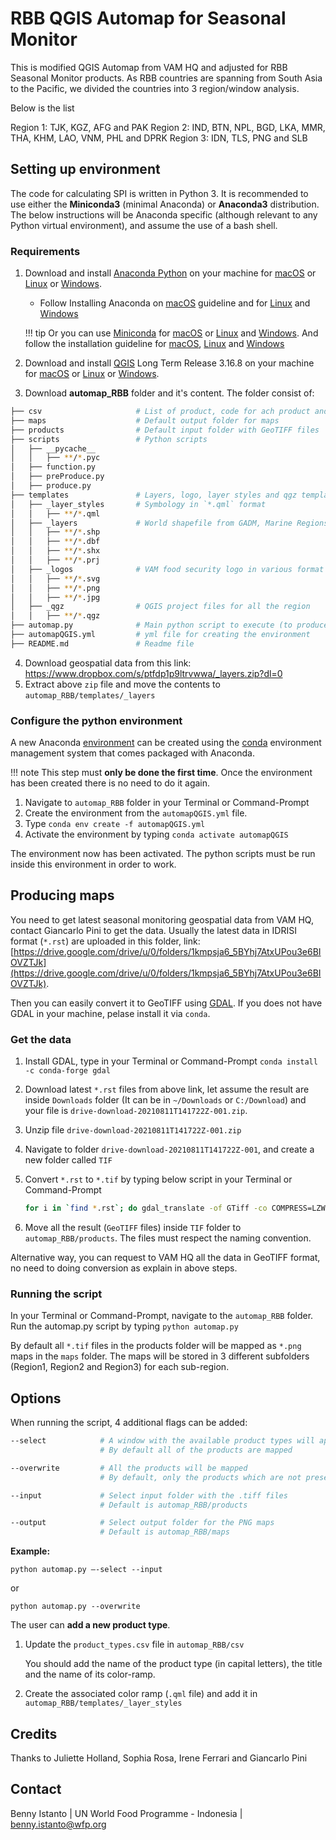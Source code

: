 # RBB QGIS Automap for Seasonal Monitor

This is modified QGIS Automap from VAM HQ and adjusted for RBB Seasonal Monitor products. As RBB countries are spanning from South Asia to the Pacific, we divided the countries into 3 region/window analysis.

Below is the list

Region 1: TJK, KGZ, AFG and PAK
Region 2: IND, BTN, NPL, BGD, LKA, MMR, THA, KHM, LAO, VNM, PHL and DPRK
Region 3: IDN, TLS, PNG and SLB

## Setting up environment

The code for calculating SPI is written in Python 3. It is recommended to use either the **Miniconda3** (minimal Anaconda) or **Anaconda3** distribution. The below instructions will be Anaconda specific (although relevant to any Python virtual environment), and assume the use of a bash shell.

### Requirements

1. Download and install [Anaconda Python](https://www.anaconda.com/products/individual) on your machine for [macOS](https://repo.anaconda.com/archive/Anaconda3-2021.05-MacOSX-x86_64.pkg) or [Linux](https://repo.anaconda.com/archive/Anaconda3-2021.05-Linux-x86_64.sh) or [Windows](https://repo.anaconda.com/archive/Anaconda3-2021.05-Windows-x86_64.exe).

	* Follow Installing Anaconda on [macOS](https://docs.anaconda.com/anaconda/install/mac-os/) guideline and for [Linux](https://docs.anaconda.com/anaconda/install/linux/) and [Windows](https://docs.anaconda.com/anaconda/install/windows/)

	!!! tip
	    Or you can use [Miniconda](https://docs.conda.io/en/latest/miniconda.html) for [macOS](https://repo.anaconda.com/miniconda/Miniconda3-latest-MacOSX-x86_64.pkg) or [Linux](https://repo.anaconda.com/miniconda/Miniconda3-latest-Linux-x86_64.sh) and [Windows](https://repo.anaconda.com/miniconda/Miniconda3-latest-Windows-x86_64.exe). And follow the installation guideline for [macOS](https://conda.io/projects/conda/en/latest/user-guide/install/macos.html), [Linux](https://conda.io/projects/conda/en/latest/user-guide/install/linux.html) and [Windows](https://conda.io/projects/conda/en/latest/user-guide/install/windows.html)

2. Download and install [QGIS](https://qgis.org/en/site/index.html) Long Term Release 3.16.8 on your machine for [macOS](https://qgis.org/downloads/macos/qgis-macos-ltr.dmg) or [Linux](https://qgis.org/en/site/forusers/alldownloads.html#linux) or [Windows](https://qgis.org/downloads/QGIS-OSGeo4W-3.16.8-4.msi).

3. Download **automap_RBB** folder and it's content. The folder consist of:

``` bash
├── csv						# List of product, code for ach product and color ramp.
├── maps					# Default output folder for maps
├── products				# Default input folder with GeoTIFF files
├── scripts					# Python scripts
│   ├── __pycache__
│   │   ├── **/*.pyc
│   ├── function.py
│   ├── preProduce.py
│   ├── produce.py
├── templates				# Layers, logo, layer styles and qgz templates
│   ├── _layer_styles		# Symbology in `*.qml` format
│   │   ├── **/*.qml
│   ├── _layers 			# World shapefile from GADM, Marine Regions, Global Lake
│   │   ├── **/*.shp
│   │   ├── **/*.dbf
│   │   ├── **/*.shx
│   │   ├── **/*.prj
│   ├── _logos				# VAM food security logo in various format
│   │   ├── **/*.svg
│   │   ├── **/*.png
│   │   ├── **/*.jpg
│   ├── _qgz				# QGIS project files for all the region
│   │   ├── **/*.qgz
├── automap.py 				# Main python script to execute (to produce png maps)
├── automapQGIS.yml			# yml file for creating the environment
├── README.md 				# Readme file
```

4. Download geospatial data from this link: https://www.dropbox.com/s/ptfdp1p9ltrvwwa/_layers.zip?dl=0
5. Extract above `zip` file and move the contents to `automap_RBB/templates/_layers`

### Configure the python environment

A new Anaconda [environment](https://conda.io/docs/using/envs.html) can be created using the [conda](https://conda.io/docs/) environment management system that comes packaged with Anaconda. 

!!! note
	This step must **only be done the first time**. Once the environment has been created there is no need to do it again.

1. Navigate to `automap_RBB` folder in your Terminal or Command-Prompt
2. Create the environment from the `automapQGIS.yml` file.
3. Type `conda env create -f automapQGIS.yml`
4. Activate the environment by typing `conda activate automapQGIS`

The environment now has been activated. The python scripts must be run inside this environment in order to work.

## Producing maps

You need to get latest seasonal monitoring geospatial data from VAM HQ, contact Giancarlo Pini to get the data. Usually the latest data in IDRISI format (`*.rst`) are uploaded in this folder, link: [https://drive.google.com/drive/u/0/folders/1kmpsja6_5BYhj7AtxUPou3e6BIOVZTJk](https://drive.google.com/drive/u/0/folders/1kmpsja6_5BYhj7AtxUPou3e6BIOVZTJk). 

Then you can easily convert it to GeoTIFF using [GDAL](https://gdal.org). If you does not have GDAL in your machine, pelase install it via `conda`.

### Get the data

1. Install GDAL, type in your Terminal or Command-Prompt `conda install -c conda-forge gdal`
2. Download latest `*.rst` files from above link, let assume the result are inside `Downloads` folder (It can be in `~/Downloads` or `C:/Download`) and your file is `drive-download-20210811T141722Z-001.zip`. 
3. Unzip file `drive-download-20210811T141722Z-001.zip`
4. Navigate to folder `drive-download-20210811T141722Z-001`, and create a new folder called `TIF`
5. Convert `*.rst` to `*.tif` by typing below script in your Terminal or Command-Prompt

	``` bash
	for i in `find *.rst`; do gdal_translate -of GTiff -co COMPRESS=LZW -co PREDICTOR=1 $i ./TIF/$i.tif; done
	```

6. Move all the result (`GeoTIFF` files) inside `TIF` folder to `automap_RBB/products`. The files must respect the naming convention.

Alternative way, you can request to VAM HQ all the data in GeoTIFF format, no need to doing conversion as explain in above steps.

### Running the script

In your Terminal or Command-Prompt, navigate to the `automap_RBB` folder.
Run the automap.py script by typing `python automap.py`

By default all `*.tif` files in the products folder will be mapped as `*.png` maps in the `maps` folder. The maps will be stored in 3 different subfolders (Region1, Region2 and Region3) for each sub-region. 

## Options

When running the script, 4 additional flags can be added:

``` bash
--select 			# A window with the available product types will appear so that the user can choose which products to map.
					# By default all of the products are mapped

--overwrite			# All the products will be mapped
					# By default, only the products which are not present in the output folder will be mapped

--input				# Select input folder with the .tiff files
					# Default is automap_RBB/products

--output 			# Select output folder for the PNG maps
					# Default is automap_RBB/maps
```

**Example:**

`python automap.py –-select --input`

or

`python automap.py --overwrite`

The user can **add a new product type**.

1. Update the `product_types.csv` file in `automap_RBB/csv`

	You should add the name of the product type (in capital letters), the title and the name of its color-ramp.

2. Create the associated color ramp (`.qml` file) and add it in `automap_RBB/templates/_layer_styles`


## Credits

Thanks to Juliette Holland, Sophia Rosa, Irene Ferrari and Giancarlo Pini

## Contact

Benny Istanto | UN World Food Programme - Indonesia | benny.istanto@wfp.org



